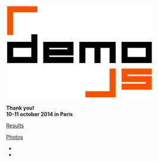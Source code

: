 
![DemoJS](images/demojs_normal.png)

<strong>Thank you!<br />
10-11 october 2014 in Paris</strong>

<a href="http://www.pouet.net/party.php?which=1570&when=2014" target="_blank">Results</a>

<a href="https://www.flickr.com/photos/kokokoki/sets/72157648220202498/" target="_blank">Photos</a>

<ul class="social">
  <li>
    <a href="https://www.facebook.com/DemoJS" target="_blank"><i class="fa fa-facebook-square"></i></a>
  </li> 
  <li>
    <a href="https://twitter.com/demojsorg/" target="_blank"><i class="fa fa-twitter-square"></i></a>
  </li>
</ul>
